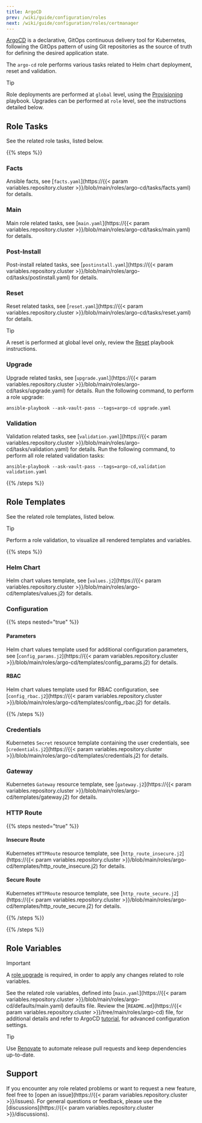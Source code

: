 ```yaml
---
title: ArgoCD
prev: /wiki/guide/configuration/roles
next: /wiki/guide/configuration/roles/certmanager
---
```


[ArgoCD](https://argo-cd.readthedocs.io/en/stable) is a declarative, GitOps continuous delivery tool for Kubernetes, following the GitOps pattern of using Git repositories as the source of truth for defining the desired application state.

The `argo-cd` role performs various tasks related to Helm chart deployment, reset and validation.

> [!TIP]
> Role deployments are performed at `global` level, using the [Provisioning](/k3s-cluster/wiki/guide/playbooks/provisioning) playbook. Upgrades can be performed at `role` level, see the instructions detailed below.

<!--more-->

## Role Tasks

See the related role tasks, listed below.

{{% steps %}}

### Facts

Ansible facts, see [`facts.yaml`](https://{{< param variables.repository.cluster >}}/blob/main/roles/argo-cd/tasks/facts.yaml) for details.

### Main

Main role related tasks, see [`main.yaml`](https://{{< param variables.repository.cluster >}}/blob/main/roles/argo-cd/tasks/main.yaml) for details.

### Post-Install

Post-install related tasks, see [`postinstall.yaml`](https://{{< param variables.repository.cluster >}}/blob/main/roles/argo-cd/tasks/postinstall.yaml) for details.

### Reset

Reset related tasks, see [`reset.yaml`](https://{{< param variables.repository.cluster >}}/blob/main/roles/argo-cd/tasks/reset.yaml) for details.

> [!TIP]
> A reset is performed at global level only, review the [Reset](/k3s-cluster/wiki/guide/playbooks/reset) playbook instructions.

### Upgrade

Upgrade related tasks, see [`upgrade.yaml`](https://{{< param variables.repository.cluster >}}/blob/main/roles/argo-cd/tasks/upgrade.yaml) for details. Run the following command, to perform a role upgrade:

```shell
ansible-playbook --ask-vault-pass --tags=argo-cd upgrade.yaml
```

### Validation

Validation related tasks, see [`validation.yaml`](https://{{< param variables.repository.cluster >}}/blob/main/roles/argo-cd/tasks/validation.yaml) for details. Run the following command, to perform all role related validation tasks:

```shell
ansible-playbook --ask-vault-pass --tags=argo-cd,validation validation.yaml
```

{{% /steps %}}

## Role Templates

See the related role templates, listed below.

> [!TIP]
> Perform a role validation, to visualize all rendered templates and variables.

{{% steps %}}

### Helm Chart

Helm chart values template, see [`values.j2`](https://{{< param variables.repository.cluster >}}/blob/main/roles/argo-cd/templates/values.j2) for details.

### Configuration

{{% steps nested="true" %}}

#### Parameters

Helm chart values template used for additional configuration parameters, see [`config_params.j2`](https://{{< param variables.repository.cluster >}}/blob/main/roles/argo-cd/templates/config_params.j2) for details.

#### RBAC

Helm chart values template used for RBAC configuration, see [`config_rbac.j2`](https://{{< param variables.repository.cluster >}}/blob/main/roles/argo-cd/templates/config_rbac.j2) for details.

{{% /steps %}}

### Credentials

Kubernetes `Secret` resource template containing the user credentials, see [`credentials.j2`](https://{{< param variables.repository.cluster >}}/blob/main/roles/argo-cd/templates/credentials.j2) for details.

### Gateway

Kubernetes `Gateway` resource template, see [`gateway.j2`](https://{{< param variables.repository.cluster >}}/blob/main/roles/argo-cd/templates/gateway.j2) for details.

### HTTP Route

{{% steps nested="true" %}}

#### Insecure Route

Kubernetes `HTTPRoute` resource template, see [`http_route_insecure.j2`](https://{{< param variables.repository.cluster >}}/blob/main/roles/argo-cd/templates/http_route_insecure.j2) for details.

#### Secure Route

Kubernetes `HTTPRoute` resource template, see [`http_route_secure.j2`](https://{{< param variables.repository.cluster >}}/blob/main/roles/argo-cd/templates/http_route_secure.j2) for details.

{{% /steps %}}

{{% /steps %}}

## Role Variables

> [!IMPORTANT]
> A [role upgrade](/k3s-cluster/wiki/guide/configuration/roles/argocd/#upgrade) is required, in order to apply any changes related to role variables.

See the related role variables, defined into [`main.yaml`](https://{{< param variables.repository.cluster >}}/blob/main/roles/argo-cd/defaults/main.yaml) defaults file. Review the [`README.md`](https://{{< param variables.repository.cluster >}}/tree/main/roles/argo-cd) file, for additional details and refer to ArgoCD [tutorial](/k3s-cluster/tutorials/handbook/argocd), for advanced configuration settings.

> [!TIP]
> Use [Renovate](/k3s-cluster/tutorials/handbook/tools/#renovate) to automate release pull requests and keep dependencies up-to-date.

## Support

If you encounter any role related problems or want to request a new feature, feel free to [open an issue](https://{{< param variables.repository.cluster >}}/issues). For general questions or feedback, please use the [discussions](https://{{< param variables.repository.cluster >}}/discussions).
